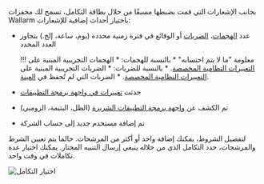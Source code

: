بجانب الإشعارات التي قمت بضبطها مسبقًا من خلال بطاقة التكامل، تسمح لك محفزات Wallarm باختيار أحداث إضافية للإشعارات:

* عدد [الهجمات](../../../glossary-en.md#attack)، [الضربات](../../../glossary-en.md#hit) أو الوقائع في فترة زمنية محددة (يوم، ساعة، إلخ.) يتجاوز العدد المحدد

    !!! معلومة "ما لا يتم احتسابه"
        * بالنسبة للهجمات: 
            * الهجمات التجريبية المبنية على [التعبيرات النظامية المخصصة](../../../user-guides/rules/regex-rule.md).
        * بالنسبة للضربات:
            * الضربات التجريبية المبنية على [التعبيرات النظامية المخصصة](../../../user-guides/rules/regex-rule.md).
            * الضربات التي لم تُحفظ في [العينة](../../events/analyze-attack.md#sampling-of-hits).

* حدثت [تغييرات في واجهة برمجة التطبيقات](../../../api-discovery/track-changes.md)
* تم الكشف عن [واجهة برمجة التطبيقات الشريرة](../../../api-discovery/rogue-api.md) (الظل، اليتيمة، الزومبي)
* تم إضافة مستخدم جديد إلى حساب الشركة

لتفصيل الشروط، يمكنك إضافة واحد أو أكثر من المرشحات. حالما يتم تعيين الشرط والمرشحات، حدد التكامل الذي من خلاله ينبغي إرسال التنبيه المختار. يمكنك اختيار عدة تكاملات في وقت واحد.

![اختيار التكامل](../../../images/user-guides/triggers/select-integration.png)